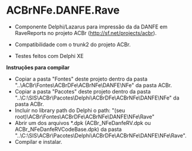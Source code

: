 ACBrNFe.DANFE.Rave
==================

- Componente Delphi/Lazarus para impressão da da DANFE em RaveReports no projeto ACBr (http://sf.net/projects/acbr).

- Compatibilidade com o trunk2 do projeto ACBr.

- Testes feitos com Delphi XE

**Instruções para compilar**
- Copiar a pasta "Fontes" deste projeto dentro da pasta "..\ACBr\Fontes\ACBrDFe\ACBrNFe\DANFE\NFe\" da pasta ACBr.
- Copiar a pasta "Pacotes" deste projeto dentro da pasta "..\C:\SIS\ACBr\Pacotes\Delphi\ACBrDFe\ACBrNFe\DANFE\NFe\" da pasta ACBr.
- Incluir no library path do Delphi o path: "(seu root)\ACBr\Fontes\ACBrDFe\ACBrNFe\DANFE\NFe\Rave"
- Abrir um dos arquivos *.dpk (ACBr_NFeDanfeRV.dpk ou ACBr_NFeDanfeRVCodeBase.dpk) da pasta "..\C:\SIS\ACBr\Pacotes\Delphi\ACBrDFe\ACBrNFe\DANFE\NFe\Rave".
- Compilar e instalar.
